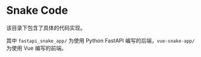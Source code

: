 # Snake Code

该目录下包含了具体的代码实现。

其中 `fastapi_snake_app/` 为使用 Python FastAPI 编写的后端，`vue-snake-app/` 为使用 Vue 编写的前端。
